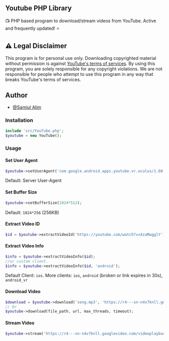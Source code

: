 ## Youtube PHP Library

📺 PHP based program to download/stream videos from YouTube. Active and frequently updated! ⭐

## :warning: Legal Disclaimer

This program is for personal use only. 
Downloading copyrighted material without permission is against [YouTube's terms of services](https://www.youtube.com/static?template=terms). 
By using this program, you are solely responsible for any copyright violations. 
We are not responsible for people who attempt to use this program in any way that breaks YouTube's terms of services.

## Author
- [@Samiul Alim](https://t.me/samiulalim1230)

### Installation
```php
include 'src/YouTube.php';
$youtube = new YouTube();
```

### Usage

#### Set User Agent
```php
$youtube->setUserAgent('com.google.android.apps.youtube.vr.oculus/1.60.19 (Linux; U; Android 12L; eureka-user Build/SQ3A.220605.009.A1) gzip');
```
Default: Server User-Agent

#### Set Buffer Size
```php
$youtube->setBufferSize(1024*512);
```
Default: `1024*256` (256KB)

#### Extract Video ID
```php
$id = $youtube->extractVideoId('https://youtube.com/watch?v=XzaMwgglY');
```

#### Extract Video Info
```php
$info = $youtube->extractVideoInfo($id);
//or custom client.
$info = $youtube->extractVideoInfo($id, 'android');
```
Default Client: `ios`. More clients: `ios`, `android` (broken or link expires in 30s), `android_vr`

#### Download Video
```php
$download = $youtube->download('song.mp3', 'https://r4---sn-n4v7knll.googlevideo.com/videoplayback?...');
// Or
$youtube->download(file_path, url, max_threads, timeout);
```

#### Stream Video
```php
$youtube->stream('https://r4---sn-n4v7knll.googlevideo.com/videoplayback?...');
```
